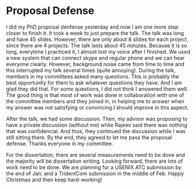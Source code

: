 # Proposal Defense


I did my PhD proposal denfense yesterday and now I am one more step closer to finish it. 
It took a week to just prepare the talk. 
The talk was long and have 45 slides. However, there are only about 8 slides for each project,
since there are 4 projects. The talk lasts about 45 minutes.
Because it is so long, everytime I practiced it, I almost lost my voice after I finished.
We used a new system that can connect skype and regular phone and we can hear everyone clearly.
However, background noise came from time to time and this interrupted my talk several times (quite
annoying). 
During the talk, members in my committees asked many questions. 
This is probably the best opportunity for them to ask whatever questions they have. 
And I am glad they did that. For some questions, I did not think I answered them well. 
The good thing is that most of work was done in collaboration with one of the committee
members and they joined in, in helping me to answer when my answer was not satisfying or convincing.I should improve in this aspect. 

After the talk, we had some discussion. Then, my advisor was proposing to have a private 
discussion (without me) while Rajeev said there was nothing that was confidencial.
And thus, they continued the discussion while I was still sitting there. By the end, they agreed to 
let me pass the proposal defense. Thanks everyone in my committee. 

For the dissertation, there are several measurements need to be done and the majority will be
dissertation writing. Looking forward, there are lots of work need to be done. We are planning
for a USENIX ATC submission by the end of Jan. and a TridentCom submission in the middle
of Feb. Happy Christmas and then keep hard-working!

